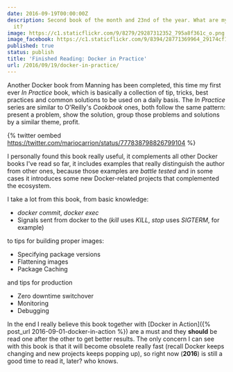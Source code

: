 ```yaml
---
date: 2016-09-19T00:00:00Z
description: Second book of the month and 23nd of the year. What are my thoughts about
  it?
image: https://c1.staticflickr.com/9/8279/29287312352_795a8f361c_o.png
image_facebook: https://c1.staticflickr.com/9/8394/28771369964_29174cf13f_o.png
published: true
status: publish
title: 'Finished Reading: Docker in Practice'
url: /2016/09/19/docker-in-practice/
---
```


Another Docker book from Manning has been completed, this time my first ever *In Practice* book, which is basically a collection of tip, tricks, best practices and common solutions to be used on a daily basis. The *In Practice* series are similar to O'Reilly's *Cookbook* ones, both follow the same pattern: present a problem, show the solution, group those problems and solutions by a similar theme, profit.

{% twitter oembed https://twitter.com/mariocarrion/status/777838798826799104 %}

I personally found this book really useful, it complements all other Docker books I've read so far, it includes examples that really distinguish the author from other ones, because those examples are _battle tested_ and in some cases it introduces some new Docker-related projects that complemented the ecosystem.

I take a lot from this book, from basic knowledge:

* *docker commit*, *docker exec*
* Signals sent from docker to the (*kill* uses *KILL*, *stop* uses *SIGTERM*, for example)

to tips for building proper images:

* Specifying package versions
* Flattening images
* Package Caching

and tips for production

* Zero downtime switchover
* Monitoring
* Debugging

In the end I really believe this book together with [Docker in Action]({% post_url 2016-09-01-docker-in-action %}) are a must and they **should** be read one after the other to get better results. The only concern I can see with this book is that it will become obsolete really fast (recall Docker keeps changing and new projects keeps popping up), so right now (**2016**) is still a good time to read it, later? who knows.
